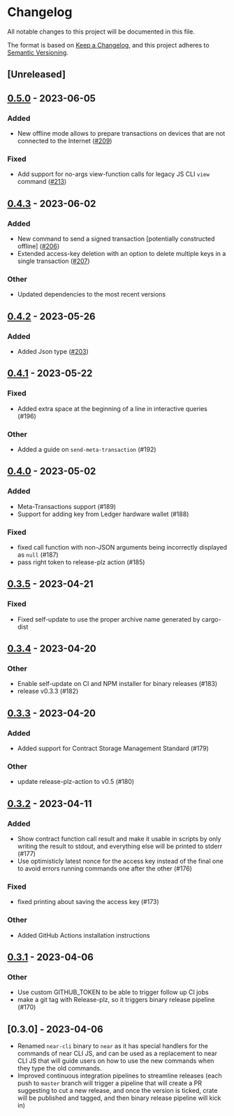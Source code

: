 # Changelog

All notable changes to this project will be documented in this file.

The format is based on [Keep a Changelog](https://keepachangelog.com/en/1.0.0/),
and this project adheres to [Semantic Versioning](https://semver.org/spec/v2.0.0.html).

## [Unreleased]

## [0.5.0](https://github.com/near/near-cli-rs/compare/v0.4.3...v0.5.0) - 2023-06-05

### Added
- New offline mode allows to prepare transactions on devices that are not connected to the Internet ([#209](https://github.com/near/near-cli-rs/pull/209))

### Fixed
- Add support for no-args view-function calls for legacy JS CLI `view` command ([#213](https://github.com/near/near-cli-rs/pull/213))

## [0.4.3](https://github.com/near/near-cli-rs/compare/v0.4.2...v0.4.3) - 2023-06-02

### Added
- New command to send a signed transaction [potentially constructed offline] ([#206](https://github.com/near/near-cli-rs/pull/206))
- Extended access-key deletion with an option to delete multiple keys in a single transaction ([#207](https://github.com/near/near-cli-rs/pull/207))

### Other
- Updated dependencies to the most recent versions

## [0.4.2](https://github.com/near/near-cli-rs/compare/v0.4.1...v0.4.2) - 2023-05-26

### Added
- Added Json type ([#203](https://github.com/near/near-cli-rs/pull/203))

## [0.4.1](https://github.com/near/near-cli-rs/compare/v0.4.0...v0.4.1) - 2023-05-22

### Fixed
- Added extra space at the beginning of a line in interactive queries (#196)

### Other
- Added a guide on `send-meta-transaction` (#192)

## [0.4.0](https://github.com/near/near-cli-rs/compare/v0.3.5...v0.4.0) - 2023-05-02

### Added
- Meta-Transactions support (#189)
- Support for adding key from Ledger hardware wallet (#188)

### Fixed
- fixed call function with non-JSON arguments being incorrectly displayed as `null` (#187)
- pass right token to release-plz action (#185)

## [0.3.5](https://github.com/near/near-cli-rs/compare/v0.3.4...v0.3.5) - 2023-04-21

### Fixed
- Fixed self-update to use the proper archive name generated by cargo-dist

## [0.3.4](https://github.com/near/near-cli-rs/compare/v0.3.3...v0.3.4) - 2023-04-20

### Other
- Enable self-update on CI and NPM installer for binary releases (#183)
- release v0.3.3 (#182)

## [0.3.3](https://github.com/near/near-cli-rs/compare/v0.3.2...v0.3.3) - 2023-04-20

### Added
- Added support for Contract Storage Management Standard (#179)

### Other
- update release-plz-action to v0.5 (#180)

## [0.3.2](https://github.com/near/near-cli-rs/compare/v0.3.1...v0.3.2) - 2023-04-11

### Added
- Show contract function call result and make it usable in scripts by only writing the result to stdout, and everything else will be printed to stderr (#177)
- Use optimisticly latest nonce for the access key instead of the final one to avoid errors running commands one after the other (#176)

### Fixed
- fixed printing about saving the access key (#173)

### Other
- Added GitHub Actions installation instructions

## [0.3.1](https://github.com/near/near-cli-rs/compare/v0.3.0...v0.3.1) - 2023-04-06

### Other
- Use custom GITHUB_TOKEN to be able to trigger follow up CI jobs
- make a git tag with Release-plz, so it triggers binary release pipeline (#170)

## [0.3.0] - 2023-04-06

* Renamed `near-cli` binary to `near` as it has special handlers for the commands of near CLI JS, and can be used as a replacement to near CLI JS that will guide users on how to use the new commands when they type the old commands.
* Improved continuous integration pipelines to streamline releases (each push to `master` branch will trigger a pipeline that will create a PR suggesting to cut a new release, and once the version is ticked, crate will be published and tagged, and then binary release pipeline will kick in)
